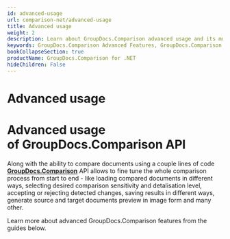 ```yaml
---
id: advanced-usage
url: comparison-net/advanced-usage
title: Advanced usage
weight: 2
description: Learn about GroupDocs.Comparison advanced usage and its multiple powerful features like document comparison customisation, loading documents from different sources etc.
keywords: GroupDocs.Comparison Advanced Features, GroupDocs.Comparison Customization, GroupDocs.Comparison Advanced Features C#
bookCollapseSection: true
productName: GroupDocs.Comparison for .NET
hideChildren: False
---
```


# Advanced usage


# Advanced usage of GroupDocs.Comparison API

Along with the ability to compare documents using a couple lines of code **[GroupDocs.Comparison](https://products.groupdocs.com/comparison/net)** API allows to fine tune the whole comparison process from start to end - like loading compared documents in different ways, selecting desired comparison sensitivity and detalisation level, accepting or rejecting detected changes, saving results in different ways, generate source and target documents preview in image form and many other. 

Learn more about advanced GroupDocs.Comparison features from the guides below.

